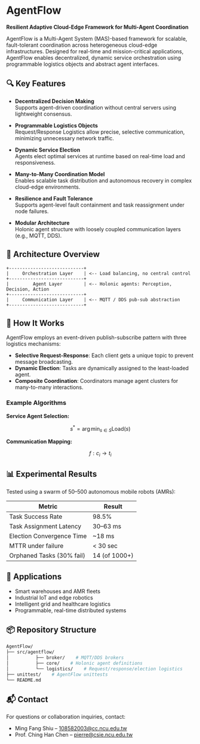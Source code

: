 # AgentFlow

**Resilient Adaptive Cloud-Edge Framework for Multi-Agent Coordination**

AgentFlow is a Multi-Agent System (MAS)-based framework for scalable, fault-tolerant coordination across heterogeneous cloud-edge infrastructures. Designed for real-time and mission-critical applications, AgentFlow enables decentralized, dynamic service orchestration using programmable logistics objects and abstract agent interfaces.

## 🔍 Key Features

- **Decentralized Decision Making**  
  Supports agent-driven coordination without central servers using lightweight consensus.

- **Programmable Logistics Objects**  
  Request/Response Logistics allow precise, selective communication, minimizing unnecessary network traffic.

- **Dynamic Service Election**  
  Agents elect optimal services at runtime based on real-time load and responsiveness.

- **Many-to-Many Coordination Model**  
  Enables scalable task distribution and autonomous recovery in complex cloud-edge environments.

- **Resilience and Fault Tolerance**  
  Supports agent-level fault containment and task reassignment under node failures.

- **Modular Architecture**  
  Holonic agent structure with loosely coupled communication layers (e.g., MQTT, DDS).

## 🧱 Architecture Overview

```
+----------------------------+
|     Orchestration Layer    | <-- Load balancing, no central control
+----------------------------+
|         Agent Layer        | <-- Holonic agents: Perception, Decision, Action
+----------------------------+
|     Communication Layer    | <-- MQTT / DDS pub-sub abstraction
+----------------------------+
```

## 🧠 How It Works

AgentFlow employs an event-driven publish-subscribe pattern with three logistics mechanisms:

- **Selective Request-Response**: Each client gets a unique topic to prevent message broadcasting.
- **Dynamic Election**: Tasks are dynamically assigned to the least-loaded agent.
- **Composite Coordination**: Coordinators manage agent clusters for many-to-many interactions.

### Example Algorithms

**Service Agent Selection:**
```math
s^* = \arg\min_{s \in S} \text{Load}(s)
```

**Communication Mapping:**
```math
f: c_i \rightarrow t_i
```

## 📊 Experimental Results

Tested using a swarm of 50–500 autonomous mobile robots (AMRs):

| Metric                    | Result            |
|---------------------------|-------------------|
| Task Success Rate         | 98.5%             |
| Task Assignment Latency   | 30–63 ms          |
| Election Convergence Time | ~18 ms            |
| MTTR under failure        | < 30 sec          |
| Orphaned Tasks (30% fail) | 14 (of 1000+)     |

## 🚀 Applications

- Smart warehouses and AMR fleets
- Industrial IoT and edge robotics
- Intelligent grid and healthcare logistics
- Programmable, real-time distributed systems

## 📦 Repository Structure

```bash
AgentFlow/
├── src/agentflow/
│          ├── broker/    # MQTT/DDS brokers
│          ├── core/    # Holonic agent definitions
│          └── logistics/    # Request/response/election logistics
├── unittest/    # AgentFlow unittests
└── README.md
```

## 📬 Contact

For questions or collaboration inquiries, contact:

- Ming Fang Shiu – [108582003@cc.ncu.edu.tw](mailto:108582003@cc.ncu.edu.tw)
- Prof. Ching Han Chen – [pierre@csie.ncu.edu.tw](mailto:pierre@csie.ncu.edu.tw)
